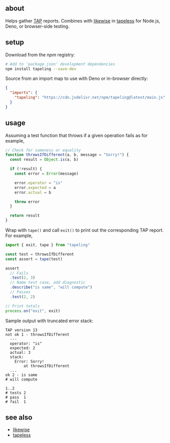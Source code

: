 ## about

Helps gather [TAP](https://testanything.org) reports. Combines with [likewise](https://npm.im/likewise) in [tapeless](https://npm.im/tapeless) for Node.js, Deno, or browser-side testing.

## setup

Download from the _npm_ registry:

```sh
# Add to 'package.json' development dependencies
npm install tapeling --save-dev
```

Source from an import map to use with Deno or in-browser directly:

```json
{
  "imports": {
    "tapeling": "https://cdn.jsdelivr.net/npm/tapeling@latest/main.js"
  }
}
```

## usage

Assuming a test function that throws if a given operation fails as for example,

```js
// Check for sameness or equality
function throwsIfDifferent(a, b, message = "Sorry!") {
  const result = Object.is(a, b)

  if (!result) {
    const error = Error(message)

    error.operator = "is"
    error.expected = a
    error.actual = b

    throw error
  }

  return result
}
```

Wrap with `tape()` and call `exit()` to print out the corresponding TAP report. For example,

```js
import { exit, tape } from "tapeling"

const test = throwsIfDifferent
const assert = tape(test)

assert
  // Fails
  .test(2, 3)
  // Name test case, add diagnostic
  .describe("is same", "will compute")
  // Passes
  .test(2, 2)

// Print totals
process.on("exit", exit)
```

Sample output with truncated error stack:

```console
TAP version 13
not ok 1 - throwsIfDifferent
  ---
  operator: "is"
  expected: 2
  actual: 3
  stack:
    Error: Sorry!
        at throwsIfDifferent
  ...
ok 2 - is same
# will compute

1..2
# tests 2
# pass  1
# fail  1
```

## see also

- [likewise](https://github.com/thewhodidthis/likewise)
- [tapeless](https://github.com/thewhodidthis/tapeless)
